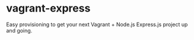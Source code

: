 # vagrant-express
Easy provisioning to get your next Vagrant + Node.js Express.js project up and going.
